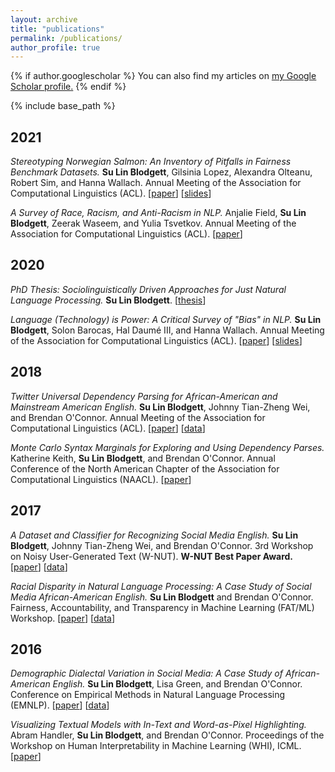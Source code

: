 ```yaml
---
layout: archive
title: "publications"
permalink: /publications/
author_profile: true
---
```


{% if author.googlescholar %}
  You can also find my articles on <u><a href="{{author.googlescholar}}">my Google Scholar profile</a>.</u>
{% endif %}

{% include base_path %}

## 2021

*Stereotyping Norwegian Salmon: An Inventory of Pitfalls in Fairness Benchmark Datasets.* **Su Lin Blodgett**, Gilsinia Lopez, Alexandra Olteanu, Robert Sim, and Hanna Wallach. Annual Meeting of the Association for Computational Linguistics (ACL). [[paper](https://aclanthology.org/2021.acl-long.81/)] [[slides](https://sblodgett.github.io/files/acl-2021-salmon-slides.pdf)]

*A Survey of Race, Racism, and Anti-Racism in NLP.* Anjalie Field, **Su Lin Blodgett**, Zeerak Waseem, and Yulia Tsvetkov. Annual Meeting of the Association for Computational Linguistics (ACL). [[paper](https://aclanthology.org/2021.acl-long.149/)]
<!-- *Representational Harms in Image Captioning and Labeling.* Jared Katzman, Solon Barocas, **Su Lin Blodgett**, Kristen Laird, Hanna Wallach and Morgan Klaus Scheuerman. Beyond Fairness: Towards a Just, Equitable, and Accountable Computer Vision Workshop (CVPR). [[pdf](https://drive.google.com/file/d/1oJp8CqNpYEsOlO8cwv4cTnHGbOjWxEZ-/view)] -->
  <!-- * also presented at the Measures and Best Practices for Responsible AI Workshop at KDD -->

## 2020

*PhD Thesis: Sociolinguistically Driven Approaches for Just Natural Language Processing.* **Su Lin Blodgett**. [[thesis](https://scholarworks.umass.edu/dissertations_2/2092/)]

*Language (Technology) is Power: A Critical Survey of "Bias" in NLP.* **Su Lin Blodgett**, Solon Barocas, Hal Daumé III, and Hanna Wallach. Annual Meeting of the Association for Computational Linguistics (ACL). [[paper](https://aclanthology.org/2020.acl-main.485/)] [[slides](https://sblodgett.github.io/files/acl-2020-power-slides.pdf)]

## 2018

*Twitter Universal Dependency Parsing for African-American and Mainstream American English.* **Su Lin Blodgett**, Johnny Tian-Zheng Wei, and Brendan O'Connor. Annual Meeting of the Association for Computational Linguistics (ACL). [[paper](https://aclanthology.org/P18-1131/)] [[data](http://slanglab.cs.umass.edu/TwitterAAE/)]

*Monte Carlo Syntax Marginals for Exploring and Using Dependency Parses.* Katherine Keith, **Su Lin Blodgett**, and Brendan O'Connor. Annual Conference of the North American Chapter of the Association for Computational Linguistics (NAACL). [[paper](https://aclanthology.org/N18-1084/)]

## 2017

*A Dataset and Classifier for Recognizing Social Media English.* **Su Lin Blodgett**, Johnny Tian-Zheng Wei, and Brendan O'Connor. 3rd Workshop on Noisy User-Generated Text (W-NUT). **W-NUT Best Paper Award.** [[paper](https://aclanthology.org/W17-4408/)] [[data](http://slanglab.cs.umass.edu/TwitterLangID/)]

*Racial Disparity in Natural Language Processing: A Case Study of Social Media African-American English.* **Su Lin Blodgett** and Brendan O'Connor. Fairness, Accountability, and Transparency in Machine Learning (FAT/ML) Workshop. [[paper](https://arxiv.org/pdf/1707.00061.pdf)] [[data](http://slanglab.cs.umass.edu/TwitterLangID/)]

## 2016
*Demographic Dialectal Variation in Social Media: A Case Study of African-American English.* **Su Lin Blodgett**, Lisa Green, and Brendan O'Connor. Conference on Empirical Methods in Natural Language Processing (EMNLP). [[paper](https://aclanthology.org/D16-1120/)] [[data](http://slanglab.cs.umass.edu/TwitterAAE/)]

*Visualizing Textual Models with In-Text and Word-as-Pixel Highlighting.* Abram Handler, **Su Lin Blodgett**, and Brendan O'Connor. Proceedings of the Workshop on Human Interpretability in Machine Learning (WHI), ICML. [[paper](https://arxiv.org/pdf/1606.06352v1.pdf)]

<!-- {% for post in site.publications reversed %}
  {% include archive-single.html %}
{% endfor %}
 -->
